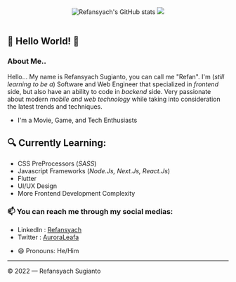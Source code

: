 <!--
**AuroraLeafa/AuroraLeafa** is a ✨ _special_ ✨ repository because its `README.md` (this file) appears on your GitHub profile.

Here are some ideas to get you started:

- 🔭 I’m currently working on ...
- 🌱 I’m currently learning ...
- 👯 I’m looking to collaborate on ...
- 🤔 I’m looking for help with ...
- 💬 Ask me about ...
- 📫 How to reach me: ...
- 😄 Pronouns: ...
- ⚡ Fun fact: ...
-->
<div align=center>
  <img src="https://github-readme-stats.vercel.app/api?username=AuroraLeafa&show_icons=true&theme=tokyonight" alt="Refansyach's GitHub stats">
  <img src="https://github-readme-stats.vercel.app/api/top-langs/?username=AuroraLeafa&layout=compact&theme=tokyonight" />
  <br><br>
</div>

## 👋 Hello World! 👋
### About Me..

Hello... My name is Refansyach Sugianto, you can call me "Refan". I'm (*still learning to be a*) Software and Web Engineer that specialized in *frontend* side, but also have an ability to code in *backend* side. Very passionate about modern *mobile and web technology* while taking into consideration the latest trends and techniques.
- I'm a Movie, Game, and Tech Enthusiasts

## 🔍 Currently Learning:
- CSS PreProcessors (*SASS*)
- Javascript Frameworks (*Node.Js, Next.Js, React.Js*)
- Flutter 
- UI/UX Design
- More Frontend Development Complexity


### 📫 You can reach me through my social medias:

- LinkedIn  : [Refansyach](https://www.linkedin.com/in/refansyach/)
- Twitter   : [AuroraLeafa](https://www.twitter.com/AuroraLeafa)
<!--
- Email     : [revansahdr@gmail.com](mailto:revansahdr@gmail.com)
- Instagram : [revansahdragunov](https://www.instagram.com/revansahdragunov)
- 
-->
- 😄 Pronouns: He/Him

---

© 2022 — Refansyach Sugianto

